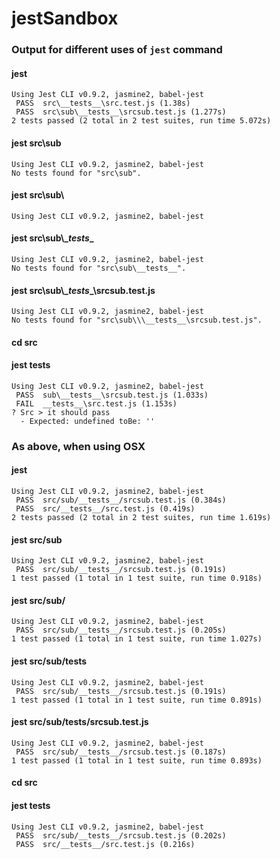 # jestSandbox

### Output for different uses of `jest` command

#### jest
```
Using Jest CLI v0.9.2, jasmine2, babel-jest
 PASS  src\__tests__\src.test.js (1.38s)
 PASS  src\sub\__tests__\srcsub.test.js (1.277s)
2 tests passed (2 total in 2 test suites, run time 5.072s)
```
#### jest src\sub
```
Using Jest CLI v0.9.2, jasmine2, babel-jest
No tests found for "src\sub".
```

#### jest src\sub\
```
Using Jest CLI v0.9.2, jasmine2, babel-jest
```

#### jest src\sub\\\__tests__
```
Using Jest CLI v0.9.2, jasmine2, babel-jest
No tests found for "src\sub\__tests__".
```

#### jest src\sub\\\__tests__\srcsub.test.js
```
Using Jest CLI v0.9.2, jasmine2, babel-jest
No tests found for "src\sub\\\__tests__\srcsub.test.js".
```

#### cd src
#### jest __tests__
```
Using Jest CLI v0.9.2, jasmine2, babel-jest
 PASS  sub\__tests__\srcsub.test.js (1.033s)
 FAIL  __tests__\src.test.js (1.153s)
? Src > it should pass
  - Expected: undefined toBe: ''
```

### As above, when using OSX

#### jest
```
Using Jest CLI v0.9.2, jasmine2, babel-jest
 PASS  src/sub/__tests__/srcsub.test.js (0.384s)
 PASS  src/__tests__/src.test.js (0.419s)
2 tests passed (2 total in 2 test suites, run time 1.619s)
```
#### jest src/sub
```
Using Jest CLI v0.9.2, jasmine2, babel-jest
 PASS  src/sub/__tests__/srcsub.test.js (0.191s)
1 test passed (1 total in 1 test suite, run time 0.918s)
```

#### jest src/sub/
```
Using Jest CLI v0.9.2, jasmine2, babel-jest
 PASS  src/sub/__tests__/srcsub.test.js (0.205s)
1 test passed (1 total in 1 test suite, run time 1.027s)
```

#### jest src/sub/__tests__
```
Using Jest CLI v0.9.2, jasmine2, babel-jest
 PASS  src/sub/__tests__/srcsub.test.js (0.191s)
1 test passed (1 total in 1 test suite, run time 0.891s)
```

#### jest src/sub/__tests__/srcsub.test.js
```
Using Jest CLI v0.9.2, jasmine2, babel-jest
 PASS  src/sub/__tests__/srcsub.test.js (0.187s)
1 test passed (1 total in 1 test suite, run time 0.893s)
```

#### cd src
#### jest __tests__
```
Using Jest CLI v0.9.2, jasmine2, babel-jest
 PASS  src/sub/__tests__/srcsub.test.js (0.202s)
 PASS  src/__tests__/src.test.js (0.216s)
```
